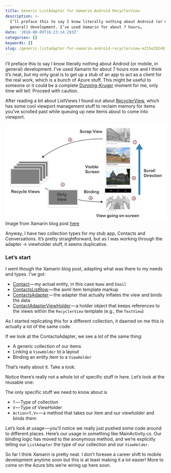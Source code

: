 ```yaml
---
title: Generic ListAdapter for Xamarin.Android RecyclerView
description: >-
  I’ll preface this to say I know literally nothing about Android (or mobile, in
  general) development. I’ve used Xamarin for about 7 hours…
date: '2018-08-09T16:23:14.293Z'
categories: []
keywords: []
slug: /generic-listadapter-for-xamarin-android-recyclerview-e215e28248f8
---
```


I’ll preface this to say I know literally nothing about Android (or mobile, in general) development. I’ve used Xamarin for about 7 hours now and I think it’s neat, but my only goal is to get up a stub of an app to act as a client for the real work, which is a bunch of Azure stuff. This might be useful to someone or it could be a complete [Dunning-Kruger](https://en.wikipedia.org/wiki/Dunning%E2%80%93Kruger_effect) moment for me, only time will tell. Proceed with caution.

After reading a bit about ListViews I found out about [RecyclerView](https://blog.xamarin.com/recyclerview-highly-optimized-collections-for-android-apps/), which has some cool viewport management stuff to reclaim memory for items you’ve scrolled past while queuing up new items about to come into viewport.

![Image from Xamarin blog post [here](https://blog.xamarin.com/recyclerview-highly-optimized-collections-for-android-apps/)](img/1__rNlpuO__byTAYObhua4IN9w.png)
Image from Xamarin blog post [here](https://blog.xamarin.com/recyclerview-highly-optimized-collections-for-android-apps/)

Anyway, I have two collection types for my stub app, Contacts and Conversations. It’s pretty straightforward, but as I was working through the adapter → viewholder stuff, it seems duplicative.

### Let’s start

I went though the Xamarin blog post, adapting what was there to my needs and types. I’ve got:

*   [Contact ](https://gist.github.com/jpda/4ccc9cf61210970753925262eca42954#file-contact-cs)— my actual entity, in this case `Name` and `Email`
*   [ContactsListRow ](https://gist.github.com/jpda/4ccc9cf61210970753925262eca42954#file-contactlistrow-axml)— the axml item template markup
*   [ContactsAdapter ](https://gist.github.com/jpda/4ccc9cf61210970753925262eca42954#file-contactsadapter-cs)— the adapter that actually inflates the view and binds the data
*   [ContactAdapterViewHolder ](https://gist.github.com/jpda/4ccc9cf61210970753925262eca42954#file-contactadapterviewholder-cs)— a holder object that keeps references to the views within the `RecyclerView` template (e.g., the `TextView`)

As I started replicating this for a different collection, it dawned on me this is actually a lot of the same code.

If we look at the ContactsAdapter, we see a lot of the same thing:

*   A generic collection of our items
*   Linking a `ViewHolder` to a layout
*   Binding an entity item to a `ViewHolder`

That’s really about it. Take a look:

Notice there’s really not a whole lot of specific stuff in here. Let’s look at the reusable one:

The only specific stuff we need to know about is

*   `T` — Type of collection
*   `V` — Type of ViewHolder
*   `Action<T,V>` — a method that takes our item and our viewholder and binds them

Let’s look at usage — you’ll notice we really just pushed some code around to different places. Here’s our usage in something like MainActivity.cs. Our binding logic has moved to the anonymous method, and we’re explicitly telling our `ListAdapter` the type of our collection and our `ViewHolder`.

So far I think Xamarin is pretty neat. I don’t foresee a career shift to mobile development anytime soon but this is at least making it a lot easier! More to come on the Azure bits we’re wiring up here soon.
